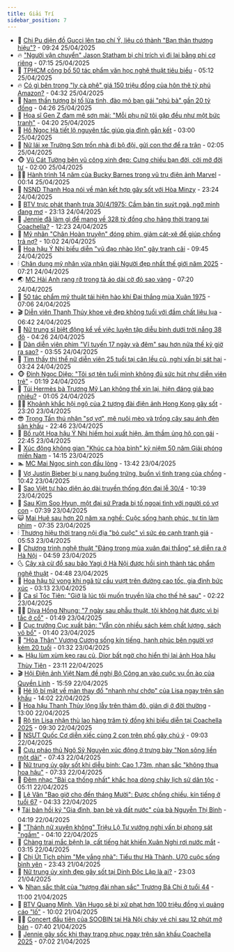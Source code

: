 ```yaml
---
title: Giải Trí
sidebar_position: 7
---
```


<!-- dantri-giai-tri:START -->
- 🤩 [Chi Pu diện đồ Gucci lên tạp chí Ý, liệu có thành &quot;Bạn thân thương hiệu&quot;?](https://dantri.com.vn/giai-tri/chi-pu-dien-do-gucci-len-tap-chi-y-lieu-co-thanh-ban-than-thuong-hieu-20250424174435416.htm) - 09:24 25/04/2025
- 🔥 [&quot;Người vận chuyển&quot; Jason Statham bị chỉ trích vì đi lại bằng phi cơ riêng](https://dantri.com.vn/giai-tri/nguoi-van-chuyen-jason-statham-bi-chi-trich-vi-di-lai-bang-phi-co-rieng-20250425113142612.htm) - 07:15 25/04/2025
- 🚀 [TPHCM công bố 50 tác phẩm văn học nghệ thuật tiêu biểu](https://dantri.com.vn/giai-tri/tphcm-cong-bo-50-tac-pham-van-hoc-nghe-thuat-tieu-bieu-20250425103808159.htm) - 05:12 25/04/2025
- 🔥 [Có gì bên trong &quot;ly cà phê&quot; giá 150 triệu đồng của hôn thê tỷ phú Amazon?](https://dantri.com.vn/giai-tri/co-gi-ben-trong-ly-ca-phe-gia-150-trieu-dong-cua-hon-the-ty-phu-amazon-20250423175042627.htm) - 04:32 25/04/2025
- 🌈 [Nam thần tượng bị tố lừa tình, đào mỏ bạn gái &quot;phú bà&quot; gần 20 tỷ đồng](https://dantri.com.vn/giai-tri/nam-than-tuong-bi-to-lua-tinh-dao-mo-ban-gai-phu-ba-gan-20-ty-dong-20250425094813975.htm) - 04:26 25/04/2025
- 📝 [Họa sĩ Gen Z đam mê sơn mài: &quot;Mỗi phụ nữ tôi gặp đều như một bức tranh&quot;](https://dantri.com.vn/giai-tri/hoa-si-gen-z-dam-me-son-mai-moi-phu-nu-toi-gap-deu-nhu-mot-buc-tranh-20250425092938435.htm) - 04:20 25/04/2025
- 💪 [Hồ Ngọc Hà tiết lộ nguyên tắc giúp gia đình gắn kết](https://dantri.com.vn/giai-tri/ho-ngoc-ha-tiet-lo-nguyen-tac-giup-gia-dinh-gan-ket-20250425144341102.htm) - 03:00 25/04/2025
- 🤡 [Nữ lái xe Trường Sơn trốn nhà đi bộ đội, gửi con thơ để ra trận](https://dantri.com.vn/giai-tri/nu-lai-xe-truong-son-tron-nha-di-bo-doi-gui-con-tho-de-ra-tran-20250424192914118.htm) - 02:05 25/04/2025
- 🐵 [Vũ Cát Tường bên vũ công xinh đẹp: Cưng chiều bạn đời, cởi mở đời tư](https://dantri.com.vn/giai-tri/vu-cat-tuong-ben-vu-cong-xinh-dep-cung-chieu-ban-doi-coi-mo-doi-tu-20250425002002971.htm) - 02:00 25/04/2025
- 🧑‍🏫 [Hành trình 14 năm của Bucky Barnes trong vũ trụ điện ảnh Marvel](https://dantri.com.vn/giai-tri/hanh-trinh-14-nam-cua-bucky-barnes-trong-vu-tru-dien-anh-marvel-20250424214748051.htm) - 00:14 25/04/2025
- 💂 [NSND Thanh Hoa nói về màn kết hợp gây sốt với Hòa Minzy](https://dantri.com.vn/giai-tri/nsnd-thanh-hoa-noi-ve-man-ket-hop-gay-sot-voi-hoa-minzy-20250424205759667.htm) - 23:24 24/04/2025
- 🤠 [BTV trực phát thanh trưa 30/4/1975: Cầm bản tin suýt ngã, ngỡ mình đang mơ](https://dantri.com.vn/giai-tri/btv-truc-phat-thanh-trua-3041975-cam-ban-tin-suyt-nga-ngo-minh-dang-mo-20250424015602942.htm) - 23:13 24/04/2025
- 🫶 [Jennie đã làm gì để mang về 328 tỷ đồng cho hãng thời trang tại Coachella?](https://dantri.com.vn/giai-tri/jennie-da-lam-gi-de-mang-ve-328-ty-dong-cho-hang-thoi-trang-tai-coachella-20250424172514966.htm) - 12:23 24/04/2025
- 🦏 [Mỹ nhân &quot;Chân Hoàn truyện&quot; đóng phim, giảm cát-xê để giúp chồng trả nợ?](https://dantri.com.vn/giai-tri/my-nhan-chan-hoan-truyen-dong-phim-giam-cat-xe-de-giup-chong-tra-no-20250424140311402.htm) - 10:02 24/04/2025
- 🧰 [Hoa hậu Ý Nhi biểu diễn &quot;vũ đạo nhào lộn&quot; gây tranh cãi](https://dantri.com.vn/giai-tri/hoa-hau-y-nhi-bieu-dien-vu-dao-nhao-lon-gay-tranh-cai-20250424162648432.htm) - 09:45 24/04/2025
- 🕯 [Chân dung mỹ nhân vừa nhận giải Người đẹp nhất thế giới năm 2025](https://dantri.com.vn/giai-tri/chan-dung-my-nhan-vua-nhan-giai-nguoi-dep-nhat-the-gioi-nam-2025-20250423144300633.htm) - 07:21 24/04/2025
- 🌏 [MC Hải Anh rạng rỡ trong tà áo dài cờ đỏ sao vàng](https://dantri.com.vn/giai-tri/mc-hai-anh-rang-ro-trong-ta-ao-dai-co-do-sao-vang-20250424150959954.htm) - 07:20 24/04/2025
- 🌈 [50 tác phẩm mỹ thuật tái hiện hào khí Đại thắng mùa Xuân 1975](https://dantri.com.vn/giai-tri/50-tac-pham-my-thuat-tai-hien-hao-khi-dai-thang-mua-xuan-1975-20250424022328234.htm) - 07:06 24/04/2025
- 🎬 [Diễn viên Thanh Thúy khoe vẻ đẹp không tuổi với đầm chất liệu lụa](https://dantri.com.vn/giai-tri/dien-vien-thanh-thuy-khoe-ve-dep-khong-tuoi-voi-dam-chat-lieu-lua-20250424130148061.htm) - 06:42 24/04/2025
- 👀 [Nữ trung sĩ biệt động kể về việc luyện tập diễu binh dưới trời nắng 38 độ](https://dantri.com.vn/giai-tri/nu-trung-si-biet-dong-ke-ve-viec-luyen-tap-dieu-binh-duoi-troi-nang-38-do-20250424002311098.htm) - 04:26 24/04/2025
- 🧰 [Dàn diễn viên phim &quot;Vĩ tuyến 17 ngày và đêm&quot; sau hơn nửa thế kỷ giờ ra sao?](https://dantri.com.vn/giai-tri/dan-dien-vien-phim-vi-tuyen-17-ngay-va-dem-sau-hon-nua-the-ky-gio-ra-sao-20250424084701426.htm) - 03:55 24/04/2025
- 🧰 [Tìm thấy thi thể nữ diễn viên 25 tuổi tại căn lều cũ, nghi vấn bị sát hại](https://dantri.com.vn/giai-tri/tim-thay-thi-the-nu-dien-vien-25-tuoi-tai-can-leu-cu-nghi-van-bi-sat-hai-20250424092718445.htm) - 03:24 24/04/2025
- 🐵 [Đinh Ngọc Diệp: &quot;Tôi sợ tên tuổi mình không đủ sức hút như diễn viên trẻ&quot;](https://dantri.com.vn/giai-tri/dinh-ngoc-diep-toi-so-ten-tuoi-minh-khong-du-suc-hut-nhu-dien-vien-tre-20250423213312161.htm) - 01:19 24/04/2025
- 🐘 [Túi Hermès bà Trương Mỹ Lan không thể xin lại, hiện đáng giá bao nhiêu?](https://dantri.com.vn/giai-tri/tui-hermes-ba-truong-my-lan-khong-the-xin-lai-hien-dang-gia-bao-nhieu-20250423102223362.htm) - 01:05 24/04/2025
- 🧑‍💻 [Khoảnh khắc hội ngộ của 2 tượng đài điện ảnh Hong Kong gây sốt](https://dantri.com.vn/giai-tri/khoanh-khac-hoi-ngo-cua-2-tuong-dai-dien-anh-hong-kong-gay-sot-20250423130402819.htm) - 23:20 23/04/2025
- 😎 [Trọng Tấn thú nhận &quot;sợ vợ&quot;, mê nuôi mèo và trồng cây sau ánh đèn sân khấu](https://dantri.com.vn/giai-tri/trong-tan-thu-nhan-so-vo-me-nuoi-meo-va-trong-cay-sau-anh-den-san-khau-20250417234559353.htm) - 22:46 23/04/2025
- 🧰 [Bố ruột Hoa hậu Ý Nhi hiếm hoi xuất hiện, âm thầm ủng hộ con gái](https://dantri.com.vn/giai-tri/bo-ruot-hoa-hau-y-nhi-hiem-hoi-xuat-hien-am-tham-ung-ho-con-gai-20250424001830967.htm) - 22:45 23/04/2025
- 🧰 [Xúc động không gian &quot;Khúc ca hòa bình&quot; kỷ niệm 50 năm Giải phóng miền Nam](https://dantri.com.vn/giai-tri/xuc-dong-khong-gian-khuc-ca-hoa-binh-ky-niem-50-nam-giai-phong-mien-nam-20250423201625373.htm) - 14:15 23/04/2025
- 🏊 [MC Mai Ngọc sinh con đầu lòng](https://dantri.com.vn/giai-tri/mc-mai-ngoc-sinh-con-dau-long-20250423201331320.htm) - 13:42 23/04/2025
- 🌋 [Vợ Justin Bieber bị u nang buồng trứng, buồn vì tình trạng của chồng](https://dantri.com.vn/giai-tri/vo-justin-bieber-bi-u-nang-buong-trung-buon-vi-tinh-trang-cua-chong-20250423112646591.htm) - 10:42 23/04/2025
- 🔭 [Sao Việt tự hào diện áo dài truyền thống đón đại lễ 30/4](https://dantri.com.vn/giai-tri/sao-viet-tu-hao-dien-ao-dai-truyen-thong-don-dai-le-304-20250423151238177.htm) - 10:39 23/04/2025
- 📝 [Sau Kim Soo Hyun, một đại sứ Prada bị tố ngoại tình với người có vợ con](https://dantri.com.vn/giai-tri/sau-kim-soo-hyun-mot-dai-su-prada-bi-to-ngoai-tinh-voi-nguoi-co-vo-con-20250423122209644.htm) - 07:39 23/04/2025
- 😺 [Mai Huê sau hơn 20 năm xa nghề: Cuộc sống hạnh phúc, tự tin làm phim](https://dantri.com.vn/giai-tri/mai-hue-sau-hon-20-nam-xa-nghe-cuoc-song-hanh-phuc-tu-tin-lam-phim-20250423124736484.htm) - 07:35 23/04/2025
- 🕯 [Thương hiệu thời trang nội địa &quot;bỏ cuộc&quot; vì sức ép cạnh tranh giá](https://dantri.com.vn/giai-tri/thuong-hieu-thoi-trang-noi-dia-bo-cuoc-vi-suc-ep-canh-tranh-gia-20250422111235532.htm) - 05:53 23/04/2025
- 🦄 [Chương trình nghệ thuật &quot;Đảng trong mùa xuân đại thắng&quot; sẽ diễn ra ở Hà Nội](https://dantri.com.vn/giai-tri/chuong-trinh-nghe-thuat-dang-trong-mua-xuan-dai-thang-se-dien-ra-o-ha-noi-20250423104012258.htm) - 04:59 23/04/2025
- 🌜 [Cây xà cừ đổ sau bão Yagi ở Hà Nội được hồi sinh thành tác phẩm nghệ thuật](https://dantri.com.vn/giai-tri/cay-xa-cu-do-sau-bao-yagi-o-ha-noi-duoc-hoi-sinh-thanh-tac-pham-nghe-thuat-20250423104444823.htm) - 04:48 23/04/2025
- 👹 [Hoa hậu tử vong khi ngã từ cầu vượt trên đường cao tốc, gia đình bức xúc](https://dantri.com.vn/giai-tri/hoa-hau-tu-vong-khi-nga-tu-cau-vuot-tren-duong-cao-toc-gia-dinh-buc-xuc-20250423094052709.htm) - 03:13 23/04/2025
- 🚀 [Ca sĩ Tóc Tiên: &quot;Giờ là lúc tôi muốn truyền lửa cho thế hệ sau&quot;](https://dantri.com.vn/giai-tri/ca-si-toc-tien-gio-la-luc-toi-muon-truyen-lua-cho-the-he-sau-20250423071141581.htm) - 02:22 23/04/2025
- 🧑‍💻 [Diva Hồng Nhung: &quot;7 ngày sau phẫu thuật, tôi không hát được vì bị tắc ở cổ&quot;](https://dantri.com.vn/giai-tri/diva-hong-nhung-7-ngay-sau-phau-thuat-toi-khong-hat-duoc-vi-bi-tac-o-co-20250423025552332.htm) - 01:49 23/04/2025
- 🦩 [Cục trưởng Cục xuất bản: &quot;Vẫn còn nhiều sách kém chất lượng, sách vô bổ&quot;](https://dantri.com.vn/giai-tri/cuc-truong-cuc-xuat-ban-van-con-nhieu-sach-kem-chat-luong-sach-vo-bo-20250422194421198.htm) - 01:40 23/04/2025
- 💫 [&quot;Hòa Thân&quot; Vương Cương sống kín tiếng, hạnh phúc bên người vợ kém 20 tuổi](https://dantri.com.vn/giai-tri/hoa-than-vuong-cuong-song-kin-tieng-hanh-phuc-ben-nguoi-vo-kem-20-tuoi-20250422111220109.htm) - 01:32 23/04/2025
- 🏊 [Hậu lùm xùm kẹo rau củ, Dior bất ngờ cho hiển thị lại ảnh Hoa hậu Thùy Tiên](https://dantri.com.vn/giai-tri/hau-lum-xum-keo-rau-cu-dior-bat-ngo-cho-hien-thi-lai-anh-hoa-hau-thuy-tien-20250423025625990.htm) - 23:11 22/04/2025
- 🎬 [Hội Điện ảnh Việt Nam đề nghị Bộ Công an vào cuộc vụ ồn ào của Quyền Linh](https://dantri.com.vn/giai-tri/hoi-dien-anh-viet-nam-de-nghi-bo-cong-an-vao-cuoc-vu-on-ao-cua-quyen-linh-20250422222300076.htm) - 15:59 22/04/2025
- 💃 [Hé lộ bí mật về màn thay đồ &quot;nhanh như chớp&quot; của Lisa ngay trên sân khấu](https://dantri.com.vn/giai-tri/he-lo-bi-mat-ve-man-thay-do-nhanh-nhu-chop-cua-lisa-ngay-tren-san-khau-20250422150653769.htm) - 14:02 22/04/2025
- 🌊 [Hoa hậu Thanh Thủy lộng lẫy trên thảm đỏ, giản dị ở đời thường](https://dantri.com.vn/giai-tri/hoa-hau-thanh-thuy-long-lay-tren-tham-do-gian-di-o-doi-thuong-20250422145548208.htm) - 13:00 22/04/2025
- 🧰 [Rộ tin Lisa nhận thù lao hàng trăm tỷ đồng khi biểu diễn tại Coachella 2025](https://dantri.com.vn/giai-tri/ro-tin-lisa-nhan-thu-lao-hang-tram-ty-dong-khi-bieu-dien-tai-coachella-2025-20250422115719306.htm) - 09:30 22/04/2025
- 🦣 [NSƯT Quốc Cơ diễn xiếc cùng 2 con trên phố gây chú ý](https://dantri.com.vn/giai-tri/nsut-quoc-co-dien-xiec-cung-2-con-tren-pho-gay-chu-y-20250422151308686.htm) - 09:03 22/04/2025
- 🥷 [Cựu pháo thủ Ngô Sỹ Nguyên xúc động ở trưng bày &quot;Non sông liền một dải&quot;](https://dantri.com.vn/giai-tri/cuu-phao-thu-ngo-sy-nguyen-xuc-dong-o-trung-bay-non-song-lien-mot-dai-20250422142024774.htm) - 07:43 22/04/2025
- 🦏 [Nữ trung úy gây sốt khi diễu binh: Cao 1,73m, nhan sắc &quot;không thua hoa hậu&quot;](https://dantri.com.vn/giai-tri/nu-trung-uy-gay-sot-khi-dieu-binh-cao-173m-nhan-sac-khong-thua-hoa-hau-20250422140819450.htm) - 07:33 22/04/2025
- 🫶 [Đêm nhạc &quot;Bài ca thống nhất&quot; khắc họa dòng chảy lịch sử dân tộc](https://dantri.com.vn/giai-tri/dem-nhac-bai-ca-thong-nhat-khac-hoa-dong-chay-lich-su-dan-toc-20250421221530804.htm) - 05:11 22/04/2025
- 💼 [Lê Vân &quot;Bao giờ cho đến tháng Mười&quot;: Được chồng chiều, kín tiếng ở tuổi 67](https://dantri.com.vn/giai-tri/le-van-bao-gio-cho-den-thang-muoi-duoc-chong-chieu-kin-tieng-o-tuoi-67-20250422005345685.htm) - 04:33 22/04/2025
- 🕴 [Tái bản hồi ký &quot;Gia đình, bạn bè và đất nước&quot; của bà Nguyễn Thị Bình](https://dantri.com.vn/giai-tri/tai-ban-hoi-ky-gia-dinh-ban-be-va-dat-nuoc-cua-ba-nguyen-thi-binh-20250422101331978.htm) - 04:19 22/04/2025
- 🐲 [&quot;Thánh nữ xuyên không&quot; Triệu Lộ Tư vướng nghi vấn bị phong sát &quot;ngầm&quot;](https://dantri.com.vn/giai-tri/thanh-nu-xuyen-khong-trieu-lo-tu-vuong-nghi-van-bi-phong-sat-ngam-20250422093309291.htm) - 04:10 22/04/2025
- 🐘 [Chàng trai mắc bệnh lạ, cất tiếng hát khiến Xuân Nghi rơi nước mắt](https://dantri.com.vn/giai-tri/chang-trai-mac-benh-la-cat-tieng-hat-khien-xuan-nghi-roi-nuoc-mat-20250422063147723.htm) - 03:15 22/04/2025
- 🤭 [Chị Út Tịch phim &quot;Mẹ vắng nhà&quot;: Tiểu thư Hà Thành, U70 cuộc sống bình yên](https://dantri.com.vn/giai-tri/chi-ut-tich-phim-me-vang-nha-tieu-thu-ha-thanh-u70-cuoc-song-binh-yen-20250422030254228.htm) - 23:43 21/04/2025
- 💯 [Nữ trung úy xinh đẹp gây sốt tại Dinh Độc Lập là ai?](https://dantri.com.vn/giai-tri/nu-trung-uy-xinh-dep-gay-sot-tai-dinh-doc-lap-la-ai-20250421183113233.htm) - 23:03 21/04/2025
- 🪜 [Nhan sắc thật của &quot;tượng đài nhan sắc&quot; Trương Bá Chi ở tuổi 44](https://dantri.com.vn/giai-tri/nhan-sac-that-cua-tuong-dai-nhan-sac-truong-ba-chi-o-tuoi-44-20250421110048773.htm) - 11:00 21/04/2025
- 👹 [BTV Quang Minh, Vân Hugo sẽ bị xử phạt hơn 100 triệu đồng vì quảng cáo &quot;lố&quot;](https://dantri.com.vn/giai-tri/btv-quang-minh-van-hugo-se-bi-xu-phat-hon-100-trieu-dong-vi-quang-cao-lo-20250421164240409.htm) - 10:02 21/04/2025
- 🧑‍🏫 [Concert đầu tiên của SOOBIN tại Hà Nội cháy vé chỉ sau 12 phút mở bán](https://dantri.com.vn/giai-tri/concert-dau-tien-cua-soobin-tai-ha-noi-chay-ve-chi-sau-12-phut-mo-ban-20250421141232725.htm) - 07:40 21/04/2025
- 🐘 [Jennie gây sốc khi thay trang phục ngay trên sân khấu Coachella 2025](https://dantri.com.vn/giai-tri/jennie-gay-soc-khi-thay-trang-phuc-ngay-tren-san-khau-coachella-2025-20250421120949057.htm) - 07:02 21/04/2025<!-- dantri-giai-tri:END -->
